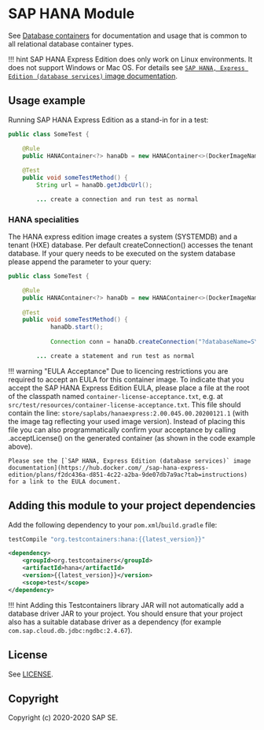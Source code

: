 # SAP HANA Module

See [Database containers](./index.md) for documentation and usage that is common to all relational database container types.

!!! hint
    SAP HANA Express Edition does only work on Linux environments. It does not support Windows or Mac OS. For details see [`SAP HANA, Express Edition (database services)` image documentation](https://hub.docker.com/_/sap-hana-express-edition/plans/f2dc436a-d851-4c22-a2ba-9de07db7a9ac?tab=instructions).

## Usage example

Running SAP HANA Express Edition as a stand-in for in a test:

```java
public class SomeTest {

    @Rule
    public HANAContainer<?> hanaDb = new HANAContainer<>(DockerImageName.parse("store/saplabs/hanaexpress:2.00.045.00.20200121.1")).acceptLicense();
    
    @Test
    public void someTestMethod() {
        String url = hanaDb.getJdbcUrl();

        ... create a connection and run test as normal
```

### HANA specialities
The HANA express edition image creates a system (SYSTEMDB) and a tenant (HXE) database. Per default createConnection() accesses the tenant database. If your query needs to be executed on the system database please append the parameter to your query:

```java
public class SomeTest {

    @Rule
    public HANAContainer<?> hanaDb = new HANAContainer<>(DockerImageName.parse("store/saplabs/hanaexpress:2.00.045.00.20200121.1")).acceptLicense();
    
    @Test
    public void someTestMethod() {
			hanaDb.start();
			
			Connection conn = hanaDb.createConnection("?databaseName=SYSTEMDB");

        ... create a statement and run test as normal
```

!!! warning "EULA Acceptance"
    Due to licencing restrictions you are required to accept an EULA for this container image. To indicate that you accept the SAP HANA Express Edition EULA, please place a file at the root of the classpath named `container-license-acceptance.txt`, e.g. at `src/test/resources/container-license-acceptance.txt`. This file should contain the line: `store/saplabs/hanaexpress:2.00.045.00.20200121.1` (with the image tag reflecting your used image version). Instead of placing this file you can also programmatically confirm your acceptance by calling .acceptLicense() on the generated container (as shown in the code example above).
    
    Please see the [`SAP HANA, Express Edition (database services)` image documentation](https://hub.docker.com/_/sap-hana-express-edition/plans/f2dc436a-d851-4c22-a2ba-9de07db7a9ac?tab=instructions) for a link to the EULA document.

## Adding this module to your project dependencies

Add the following dependency to your `pom.xml`/`build.gradle` file:

```groovy tab='Gradle'
testCompile "org.testcontainers:hana:{{latest_version}}"
```

```xml tab='Maven'
<dependency>
    <groupId>org.testcontainers</groupId>
    <artifactId>hana</artifactId>
    <version>{{latest_version}}</version>
    <scope>test</scope>
</dependency>
```

!!! hint
    Adding this Testcontainers library JAR will not automatically add a database driver JAR to your project. You should ensure that your project also has a suitable database driver as a dependency (for example `com.sap.cloud.db.jdbc:ngdbc:2.4.67`).

## License

See [LICENSE](https://raw.githubusercontent.com/testcontainers/testcontainers-java/master/modules/hana/LICENSE).

## Copyright

Copyright (c) 2020-2020 SAP SE.